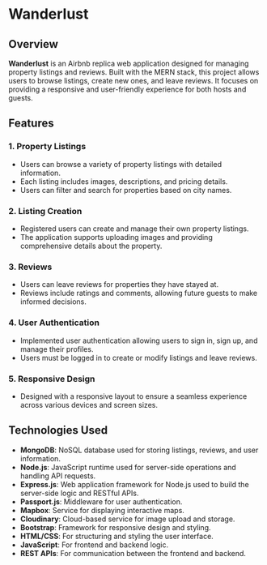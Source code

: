# Wanderlust

## Overview
**Wanderlust** is an Airbnb replica web application designed for managing property listings and reviews. Built with the MERN stack, this project allows users to browse listings, create new ones, and leave reviews. It focuses on providing a responsive and user-friendly experience for both hosts and guests.

## Features

### 1. Property Listings
- Users can browse a variety of property listings with detailed information.
- Each listing includes images, descriptions, and pricing details.
- Users can filter and search for properties based on city names.

### 2. Listing Creation
- Registered users can create and manage their own property listings.
- The application supports uploading images and providing comprehensive details about the property.

### 3. Reviews
- Users can leave reviews for properties they have stayed at.
- Reviews include ratings and comments, allowing future guests to make informed decisions.

### 4. User Authentication
- Implemented user authentication allowing users to sign in, sign up, and manage their profiles.
- Users must be logged in to create or modify listings and leave reviews.

### 5. Responsive Design
- Designed with a responsive layout to ensure a seamless experience across various devices and screen sizes.

## Technologies Used
- **MongoDB**: NoSQL database used for storing listings, reviews, and user information.
- **Node.js**: JavaScript runtime used for server-side operations and handling API requests.
- **Express.js**: Web application framework for Node.js used to build the server-side logic and RESTful APIs.
- **Passport.js**: Middleware for user authentication.
- **Mapbox**: Service for displaying interactive maps.
- **Cloudinary**: Cloud-based service for image upload and storage.
- **Bootstrap**: Framework for responsive design and styling.
- **HTML/CSS**: For structuring and styling the user interface.
- **JavaScript**: For frontend and backend logic.
- **REST APIs**: For communication between the frontend and backend.
